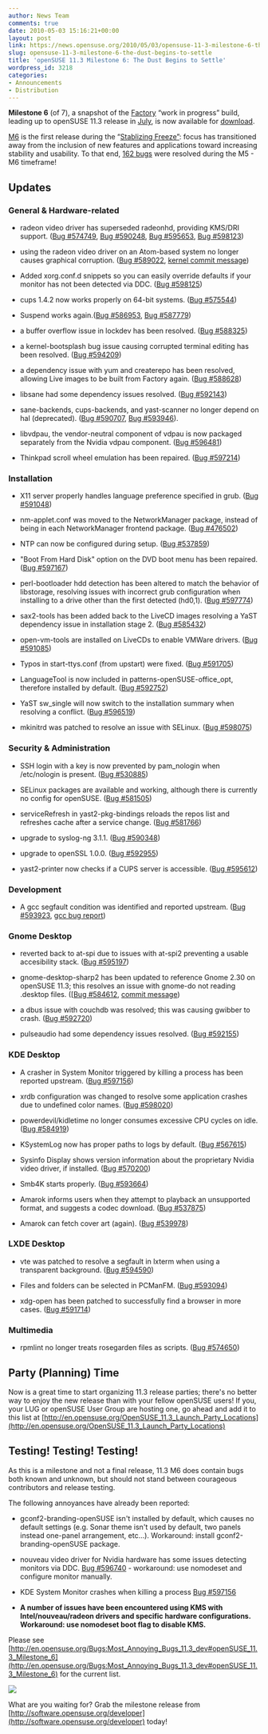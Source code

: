 ```yaml
---
author: News Team
comments: true
date: 2010-05-03 15:16:21+00:00
layout: post
link: https://news.opensuse.org/2010/05/03/opensuse-11-3-milestone-6-the-dust-begins-to-settle/
slug: opensuse-11-3-milestone-6-the-dust-begins-to-settle
title: 'openSUSE 11.3 Milestone 6: The Dust Begins to Settle'
wordpress_id: 3218
categories:
- Announcements
- Distribution
---
```


**Milestone 6** (of 7), a snapshot of the [Factory](http://en.opensuse.org/Factory) “work  in progress” build, leading up to openSUSE 11.3 release in [July](http://en.opensuse.org/Roadmap), is now  available for [download](http://software.opensuse.org/developer).

[M6](http://software.opensuse.org/developer) is the first release during the “[Stablizing  Freeze”](http://www.suse.de/%7Ecoolo/opensuse_11.3/): focus has transitioned away from the inclusion of new  features and applications toward increasing stability and usability.  To  that end, [162 bugs](https://bugzilla.novell.com/buglist.cgi?order=Bug%20Number&chfieldto=2010-04-29&chfield=bug_status&query_format=advanced&chfieldfrom=2010-04-09&bug_status=RESOLVED&product=openSUSE%2011.3) were resolved during the M5 - M6 timeframe!

<!-- more -->




## Updates





### General & Hardware-related





	
  * radeon video driver has superseded radeonhd, providing KMS/DRI  support. ([Bug #574749](https://bugzilla.novell.com/show_bug.cgi?id=574749), [Bug #590248](https://bugzilla.novell.com/show_bug.cgi?id=590248), [Bug #595653](https://bugzilla.novell.com/show_bug.cgi?id=595653), [Bug #598123](https://bugzilla.novell.com/show_bug.cgi?id=598123))

	
  * using the radeon video driver on an Atom-based system no  longer causes graphical corruption. ([Bug #589022](https://bugzilla.novell.com/show_bug.cgi?id=589022), [kernel commit message](https://bugzilla.novell.com/show_bug.cgi?id=589022#c37))

	
  * Added xorg.conf.d snippets so you can easily override defaults  if your monitor has not been detected via DDC. ([Bug #598125](https://bugzilla.novell.com/show_bug.cgi?id=598125))

	
  * cups 1.4.2 now works properly on 64-bit systems. ([Bug #575544](https://bugzilla.novell.com/show_bug.cgi?id=575544))

	
  * Suspend works again.([Bug #586953](https://bugzilla.novell.com/show_bug.cgi?id=586953), [Bug #587779](https://bugzilla.novell.com/show_bug.cgi?id=587779))

	
  * a buffer overflow issue in lockdev has been resolved. ([Bug #588325](https://bugzilla.novell.com/show_bug.cgi?id=588325))

	
  * a kernel-bootsplash bug issue causing corrupted terminal  editing has been resolved. ([Bug #594209](https://bugzilla.novell.com/show_bug.cgi?id=594209))

	
  * a dependency issue with yum and createrepo has been resolved,  allowing Live images to be built from Factory again. ([Bug #588628](https://bugzilla.novell.com/show_bug.cgi?id=588628))

	
  * libsane had some dependency issues resolved. ([Bug #592143](https://bugzilla.novell.com/show_bug.cgi?id=592143))

	
  * sane-backends, cups-backends, and yast-scanner no longer  depend on hal (deprecated). ([Bug #590707](https://bugzilla.novell.com/show_bug.cgi?id=590707), [Bug #593946](https://bugzilla.novell.com/show_bug.cgi?id=593946)).

	
  * libvdpau, the vendor-neutral component of vdpau is now  packaged separately from the Nvidia vdpau component. ([Bug #596481](https://bugzilla.novell.com/show_bug.cgi?id=596481))

	
  * Thinkpad scroll wheel emulation has been repaired. ([Bug #597214](https://bugzilla.novell.com/show_bug.cgi?id=597214))





### Installation





	
  * X11 server properly handles language preference specified in  grub. ([Bug #591048](https://bugzilla.novell.com/show_bug.cgi?id=591048))

	
  * nm-applet.conf was moved to the NetworkManager package,  instead of being in each NetworkManager frontend package. ([Bug #476502](https://bugzilla.novell.com/show_bug.cgi?id=476502))

	
  * NTP can now be configured during setup. ([Bug #537859](https://bugzilla.novell.com/show_bug.cgi?id=537859))

	
  * "Boot From Hard Disk" option on the DVD boot menu has been  repaired. ([Bug #597167](https://bugzilla.novell.com/show_bug.cgi?id=597167))

	
  * perl-bootloader hdd detection has been altered to match the  behavior of libstorage, resolving issues with incorrect grub  configuration when installing to a drive other than the first detected  (hd0,1). ([Bug #597774](https://bugzilla.novell.com/show_bug.cgi?id=597774))

	
  * sax2-tools has been added back to the LiveCD images resolving a  YaST dependency issue in installation stage 2. ([Bug #585432](https://bugzilla.novell.com/show_bug.cgi?id=585432))

	
  * open-vm-tools are installed on LiveCDs to enable VMWare  drivers. ([Bug #591085](https://bugzilla.novell.com/show_bug.cgi?id=591085))

	
  * Typos in start-ttys.conf (from upstart) were fixed. ([Bug #591705](https://bugzilla.novell.com/show_bug.cgi?id=591705))

	
  * LanguageTool is now included in patterns-openSUSE-office_opt,  therefore installed by default. ([Bug #592752](https://bugzilla.novell.com/show_bug.cgi?id=592752))

	
  * YaST sw_single will now switch to the installation summary  when resolving a conflict. ([Bug #596519](https://bugzilla.novell.com/show_bug.cgi?id=596519))

	
  * mkinitrd was patched to resolve an issue with SELinux. ([Bug #598075](https://bugzilla.novell.com/show_bug.cgi?id=598075))





### Security & Administration





	
  * SSH login with a key is now prevented by pam_nologin when  /etc/nologin is present. ([Bug #530885](https://bugzilla.novell.com/show_bug.cgi?id=530885))

	
  * SELinux packages are available and working, although there is  currently no config for openSUSE. ([Bug #581505](https://bugzilla.novell.com/show_bug.cgi?id=581505))

	
  * serviceRefresh in yast2-pkg-bindings reloads the repos list  and refreshes cache after a service change. ([Bug #581766](https://bugzilla.novell.com/show_bug.cgi?id=581766))

	
  * upgrade to syslog-ng 3.1.1. ([Bug #590348](https://bugzilla.novell.com/show_bug.cgi?id=590348))

	
  * upgrade to openSSL 1.0.0. ([Bug #592955](https://bugzilla.novell.com/show_bug.cgi?id=592955))

	
  * yast2-printer now checks if a CUPS server is accessible. ([Bug #595612](https://bugzilla.novell.com/show_bug.cgi?id=595612))





### Development





	
  * A gcc segfault condition was identified and reported upstream. ([Bug #593923](https://bugzilla.novell.com/show_bug.cgi?id=593923), [gcc bug report](http://gcc.gnu.org/bugzilla/show_bug.cgi?id=43704))





### Gnome Desktop





	
  * reverted back to at-spi due to issues with at-spi2 preventing a  usable accesibility stack. ([Bug #595197](https://bugzilla.novell.com/show_bug.cgi?id=595197))

	
  * gnome-desktop-sharp2 has been updated to reference Gnome 2.30  on openSUSE 11.3; this resolves an issue with gnome-do not reading  .desktop files. ([[Bug #584612](https://bugzilla.novell.com/show_bug.cgi?id=584612), [commit message](http://lists.opensuse.org/opensuse-commit/2010-04/msg00932.html))

	
  * a dbus issue with couchdb was resolved; this was causing  gwibber to crash. ([Bug #592720](https://bugzilla.novell.com/show_bug.cgi?id=592720))

	
  * pulseaudio had some dependency issues resolved. ([Bug #592155](https://bugzilla.novell.com/show_bug.cgi?id=592155))





### KDE Desktop





	
  * A crasher in System Monitor triggered by killing a process has  been reported upstream. ([Bug #597156](https://bugzilla.novell.com/show_bug.cgi?id=597156))

	
  * xrdb configuration was changed to resolve some application  crashes due to undefined color names. ([Bug #598020](https://bugzilla.novell.com/show_bug.cgi?id=598020))

	
  * powerdevil/kidletime no longer consumes excessive CPU cycles  on idle. ([Bug #584919](https://bugzilla.novell.com/show_bug.cgi?id=584919))

	
  * KSystemLog now has proper paths to logs by default. ([Bug #567615](https://bugzilla.novell.com/show_bug.cgi?id=567615))

	
  * Sysinfo Display shows version information about the  proprietary Nvidia video driver, if installed. ([Bug #570200](https://bugzilla.novell.com/show_bug.cgi?id=570200))

	
  * Smb4K starts properly. ([Bug #593664](https://bugzilla.novell.com/show_bug.cgi?id=593664))

	
  * Amarok informs users when they attempt to playback an  unsupported format, and suggests a codec download. ([Bug #537875](https://bugzilla.novell.com/show_bug.cgi?id=537875))

	
  * Amarok can fetch cover art (again). ([Bug #539978](https://bugzilla.novell.com/show_bug.cgi?id=539978))





### LXDE Desktop





	
  * vte was patched to resolve a segfault in lxterm when using a  transparent background. ([Bug #594590](https://bugzilla.novell.com/show_bug.cgi?id=594590))

	
  * Files and folders can be selected in PCManFM. ([Bug #593094](https://bugzilla.novell.com/show_bug.cgi?id=593094))

	
  * xdg-open has been patched to successfully find a browser in  more cases. ([Bug #591714](https://bugzilla.novell.com/show_bug.cgi?id=591714))





### Multimedia





	
  * rpmlint no longer treats rosegarden files as scripts. ([Bug #574650](https://bugzilla.novell.com/show_bug.cgi?id=574650))





## Party (Planning) Time


Now is a great time to start organizing 11.3 release parties; there's  no better way to enjoy the new release than with your fellow openSUSE  users! If you, your LUG or openSUSE User Group are hosting one, go ahead  and add it to this list at [http://en.opensuse.org/OpenSUSE_11.3_Launch_Party_Locations](http://en.opensuse.org/OpenSUSE_11.3_Launch_Party_Locations)




## Testing! Testing! Testing!


As this is a milestone and not a final release, 11.3 M6 does contain  bugs both known and unknown, but should not stand between courageous  contributors and release testing.

The following annoyances have already been reported:



	
  * gconf2-branding-openSUSE isn't installed by default, which  causes no default settings (e.g. Sonar theme isn't used by default, two  panels instead one-panel arrangement, etc...). Workaround: install  gconf2-branding-openSUSE package.

	
  * nouveau video driver for Nvidia hardware has some issues  detecting monitors via DDC.  [Bug #596740](https://bugzilla.novell.com/show_bug.cgi?id=596740) - workaround: use nomodeset and configure  monitor manually.

	
  * KDE System Monitor crashes when killing a process [Bug #597156](https://bugzilla.novell.com/show_bug.cgi?id=597156)

	
  * **A number of issues have been encountered using KMS with  Intel/nouveau/radeon drivers and specific hardware configurations.  Workaround: use nomodeset boot flag to disable KMS.**


Please see [http://en.opensuse.org/Bugs:Most_Annoying_Bugs_11.3_dev#openSUSE_11.3_Milestone_6](http://en.opensuse.org/Bugs:Most_Annoying_Bugs_11.3_dev#openSUSE_11.3_Milestone_6) for the current list.





[![](http://en.opensuse.org/images/d/d0/Milestone6_113.png)](http://software.opensuse.org/developer)







What are you waiting for? Grab the milestone release from [http://software.opensuse.org/developer](http://software.opensuse.org/developer) today!
